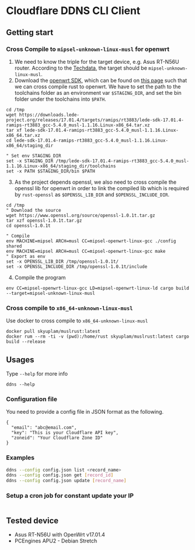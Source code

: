 # Cloudflare DDNS CLI Client

## Getting start

### Cross Compile to `mipsel-unknown-linux-musl` for openwrt


1. We need to know the triple for the target device, e.g. Asus RT-N56U router.
According to the [Techdata](https://openwrt.org/toh/hwdata/asus/asus_rt-n56u_a1),
the target should be `mipsel-unknown-linux-musl`.
2. Download the [openwrt SDK](https://downloads.lede-project.org/releases/17.01.4/targets/ramips/rt3883/lede-sdk-17.01.4-ramips-rt3883_gcc-5.4.0_musl-1.1.16.Linux-x86_64.tar.xz),
which can be found on [this page](https://downloads.lede-project.org/releases/17.01.4/targets/ramips/rt3883/)
such that we can cross compile rust to openwrt. We have to set the path to the
toolchains folder as an environment var `$STAGING_DIR`, and set the bin folder under the
toolchains into `$PATH`.

```fish
cd /tmp
wget https://downloads.lede-project.org/releases/17.01.4/targets/ramips/rt3883/lede-sdk-17.01.4-ramips-rt3883_gcc-5.4.0_musl-1.1.16.Linux-x86_64.tar.xz
tar xf lede-sdk-17.01.4-ramips-rt3883_gcc-5.4.0_musl-1.1.16.Linux-x86_64.tar.xz
cd lede-sdk-17.01.4-ramips-rt3883_gcc-5.4.0_musl-1.1.16.Linux-x86_64/staging_dir

" Set env STAGING_DIR
set -x STAGING_DIR /tmp/lede-sdk-17.01.4-ramips-rt3883_gcc-5.4.0_musl-1.1.16.Linux-x86_64/staging_dir/toolchains
set -x PATH $STAGING_DIR/bin $PATH
```

3. As the project depends openssl, we also need to cross compile the openssl lib for openwrt in order to link the compiled lib which is required by `rust-openssl` as `$OPENSSL_LIB_DIR` and `$OPENSSL_INCLUDE_DIR`.

```fish
cd /tmp
" Download the source
wget https://www.openssl.org/source/openssl-1.0.1t.tar.gz
tar xzf openssl-1.0.1t.tar.gz
cd openssl-1.0.1t

" Compile
env MACHINE=mipsel ARCH=musl CC=mipsel-openwrt-linux-gcc ./config shared
env MACHINE=mipsel ARCH=musl CC=mipsel-openwrt-linux-gcc make
" Export as env
set -x OPENSSL_LIB_DIR /tmp/openssl-1.0.1t/
set -x OPENSSL_INCLUDE_DIR /tmp/openssl-1.0.1t/include
```

4. Compile the program

```fish
env CC=mipsel-openwrt-linux-gcc LD=mipsel-openwrt-linux-ld cargo build --target=mipsel-unknown-linux-musl
```

### Cross compile to `x86_64-unknown-linux-musl`

Use docker to cross compile to `x86_64-unknown-linux-musl`

```fish
docker pull skyuplam/muslrust:latest
docker rum --rm -ti -v (pwd):/home/rust skyuplam/muslrust:latest cargo build --release
```

## Usages
Type `--help` for more info

```
ddns --help
```

### Configuration file

You need to provide a config file in JSON format as the following.
```
{
  "email": "abc@email.com",
  "key": "This is your Cloudflare API key",
  "zoneid": "Your Cloudflare Zone ID"
}
```

### Examples

```sh
ddns --config config.json list <record_name>
ddns --config config.json get [record_id]
ddns --config config.json update [record_name]
```

### Setup a cron job for constant update your IP

```
```

## Tested device

+ Asus RT-N56U with OpenWrt v17.01.4
+ PCEngines APU2 - Debian Stretch

